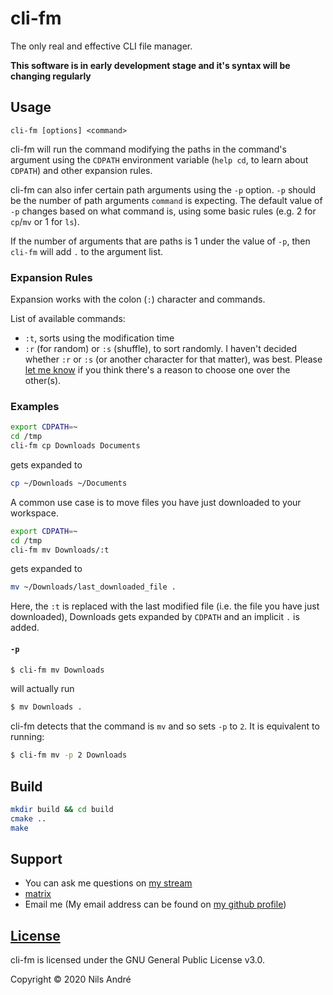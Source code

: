 # cli-fm
The only real and effective CLI file manager.

**This software is in early development stage and it's syntax will be changing
regularly**

## Usage

```
cli-fm [options] <command>
```

cli-fm will run the command modifying the paths in the command's argument using
the `CDPATH` environment variable (`help cd`, to learn about `CDPATH`) and
other expansion rules.

cli-fm can also infer certain path arguments using the `-p` option. `-p` should
be the number of path arguments `command` is expecting. The default value of
`-p` changes based on what command is, using some basic rules (e.g. 2 for
`cp`/`mv` or 1 for `ls`).

If the number of arguments that are paths is 1 under the value of `-p`, then
`cli-fm` will add `.` to the argument list.

### Expansion Rules

Expansion works with the colon (`:`) character and commands.

List of available commands:

* `:t`, sorts using the modification time
* `:r` (for random) or `:s` (shuffle), to sort randomly. I haven't decided
  whether `:r` or `:s` (or another character for that matter), was best. Please
  [let me know](https://github.com/NilsIrl/cli-fm/issues/4) if you think
  there's a reason to choose one over the other(s).

### Examples

```sh
export CDPATH=~
cd /tmp
cli-fm cp Downloads Documents
```

gets expanded to

```sh
cp ~/Downloads ~/Documents
```

A common use case is to move files you have just downloaded to your workspace.

```sh
export CDPATH=~
cd /tmp
cli-fm mv Downloads/:t
```

gets expanded to

```sh
mv ~/Downloads/last_downloaded_file .
```

Here, the `:t` is replaced with the last modified file (i.e. the file you have
just downloaded), Downloads gets expanded by `CDPATH` and an implicit `.` is
added.

#### `-p`

```sh
$ cli-fm mv Downloads
```

will actually run

```sh
$ mv Downloads .
```

cli-fm detects that the command is `mv` and so sets `-p` to `2`. It is
equivalent to running:

```sh
$ cli-fm mv -p 2 Downloads
```

## Build

```sh
mkdir build && cd build
cmake ..
make
```

## Support

* You can ask me questions on [my stream](https://www.twitch.tv/nilsirl)
* [matrix](https://matrix.to/#/!tLDcLvclSWOGibbnSx:matrix.org?via=matrix.org)
* Email me (My email address can be found on [my github
  profile](https://github.com/NilsIrl/))

## [License](LICENSE)

cli-fm is licensed under the GNU General Public License v3.0.

Copyright © 2020 Nils André
